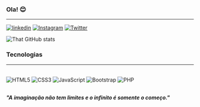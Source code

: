 ### **Ola!** 😊

---

[![linkedin](https://img.shields.io/badge/LinkedIn-0077B5?style=for-the-badge&logo=linkedin&logoColor=white)](https://www.linkedin.com/in/tatianaespirito/)
[![Instagram](https://img.shields.io/badge/Instagram-E4405F?style=for-the-badge&logo=instagram&logoColor=white)](https://www.instagram.com/monatrix_book/)
[![Twitter](https://img.shields.io/badge/Twitter-1DA1F2?style=for-the-badge&logo=twitter&logoColor=white)]()

![That GitHub stats](https://github-readme-stats.vercel.app/api?username=thatdevx&show_icons=true&theme=highcontrast)

### **Tecnologias**

---

<div style="display: inline_block"><br>
<img align="center" src="https://img.shields.io/badge/HTML5-E34F26?style=for-the-badge&logo=html5&logoColor=white" alt="HTML5">
<img align="center" src="https://img.shields.io/badge/CSS3-1572B6?style=for-the-badge&logo=css3&logoColor=white" alt="CSS3">
<img align="center" src="https://img.shields.io/badge/JavaScript-F7DF1E?style=for-the-badge&logo=javascript&logoColor=black" alt="JavaScript">
<img align="center" src="https://img.shields.io/badge/Bootstrap-563D7C?style=for-the-badge&logo=bootstrap&logoColor=white" alt="Bootstrap">
<img align="center" src="https://img.shields.io/badge/PHP-777BB4?style=for-the-badge&logo=php&logoColor=white" alt="PHP">
</div>

<br>

**_"A imaginação não tem limites e o infinito é somente o começo."_**
